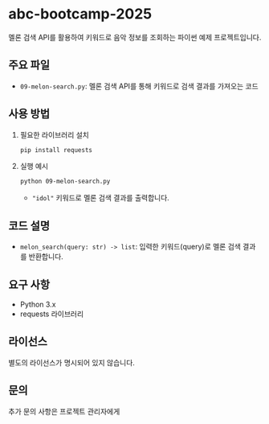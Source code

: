 # abc-bootcamp-2025

멜론 검색 API를 활용하여 키워드로 음악 정보를 조회하는 파이썬 예제 프로젝트입니다.

## 주요 파일
- `09-melon-search.py`: 멜론 검색 API를 통해 키워드로 검색 결과를 가져오는 코드

## 사용 방법

1. 필요한 라이브러리 설치
    ```bash
    pip install requests
    ```

2. 실행 예시
    ```bash
    python 09-melon-search.py
    ```
    - `"idol"` 키워드로 멜론 검색 결과를 출력합니다.

## 코드 설명

- `melon_search(query: str) -> list`: 입력한 키워드(query)로 멜론 검색 결과를 반환합니다.

## 요구 사항

- Python 3.x
- requests 라이브러리

## 라이선스

별도의 라이선스가 명시되어 있지 않습니다.

## 문의

추가 문의 사항은 프로젝트 관리자에게